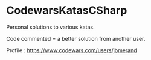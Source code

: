 # CodewarsKatasCSharp

Personal solutions to various katas.

Code commented = a better solution from another user.

Profile :  https://www.codewars.com/users/jbmerand